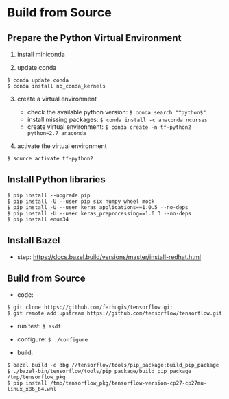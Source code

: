 # Build from Source

## Prepare the Python Virtual Environment

1. install miniconda

2. update conda 

```
$ conda update conda
$ conda install nb_conda_kernels
```

3. create a virtual environment

    - check the available python version: `$ conda search "^python$"`
    - install missing packages: `$ conda install -c anaconda ncurses`
    - create virtual environment: `$ conda create -n tf-python2 python=2.7 anaconda`

4. activate the virtual environment

```
$ source activate tf-python2
```

## Install Python libraries

```
$ pip install --upgrade pip
$ pip install -U --user pip six numpy wheel mock
$ pip install -U --user keras_applications==1.0.5 --no-deps
$ pip install -U --user keras_preprocessing==1.0.3 --no-deps
$ pip install enum34
```

## Install Bazel

  - step: https://docs.bazel.build/versions/master/install-redhat.html

## Build from Source
  - code: 
  ```
  $ git clone https://github.com/feihugis/tensorflow.git
  $ git remote add upstream https://github.com/tensorflow/tensorflow.git
  ```

  - run test: `$ asdf`

  - configure: `$ ./configure`

  - build: 
  ```
  $ bazel build -c dbg //tensorflow/tools/pip_package:build_pip_package
  $ ./bazel-bin/tensorflow/tools/pip_package/build_pip_package /tmp/tensorflow_pkg
  $ pip install /tmp/tensorflow_pkg/tensorflow-version-cp27-cp27mu-linux_x86_64.whl
  ```
